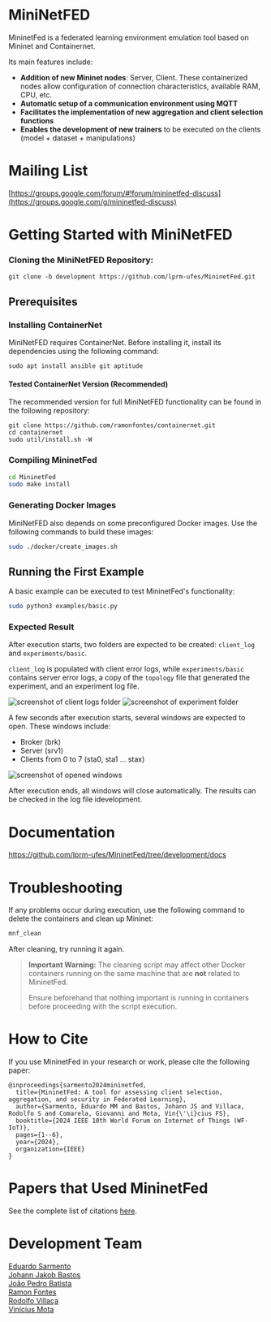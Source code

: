 # MiniNetFED

MininetFed is a federated learning environment emulation tool based on Mininet and Containernet.

Its main features include:

- **Addition of new Mininet nodes**: Server, Client. These containerized nodes allow configuration of connection characteristics, available RAM, CPU, etc.
- **Automatic setup of a communication environment using MQTT**
- **Facilitates the implementation of new aggregation and client selection functions**
- **Enables the development of new trainers** to be executed on the clients (model + dataset + manipulations)

# Mailing List  
[https://groups.google.com/forum/#!forum/mininetfed-discuss](https://groups.google.com/g/mininetfed-discuss)

# Getting Started with MiniNetFED

### Cloning the MiniNetFED Repository:

```
git clone -b development https://github.com/lprm-ufes/MininetFed.git
```

## Prerequisites

### Installing ContainerNet
MiniNetFED requires ContainerNet. Before installing it, install its dependencies using the following command:

```
sudo apt install ansible git aptitude
```

#### Tested ContainerNet Version (Recommended)

The recommended version for full MiniNetFED functionality can be found in the following repository:

```
git clone https://github.com/ramonfontes/containernet.git
cd containernet
sudo util/install.sh -W
```

### Compiling MininetFed

```bash
cd MininetFed
sudo make install
```

### Generating Docker Images

MiniNetFED also depends on some preconfigured Docker images. Use the following commands to build these images:

```bash
sudo ./docker/create_images.sh
```

## Running the First Example

A basic example can be executed to test MininetFed's functionality:

```bash
sudo python3 examples/basic.py
```

### Expected Result

After execution starts, two folders are expected to be created: `client_log` and `experiments/basic`.

`client_log` is populated with client error logs, while `experiments/basic` contains server error logs, a copy of the `topology` file that generated the experiment, and an experiment log file.

<img src="https://github.com/lprm-ufes/MininetFed/blob/main/imgs/client_log.png" alt="screenshot of client logs folder" />
<img src="https://github.com/lprm-ufes/MininetFed/blob/main/imgs/results.png" alt="screenshot of experiment folder" />

A few seconds after execution starts, several windows are expected to open. These windows include:

- Broker (brk)
- Server (srv1)
- Clients from 0 to 7 (sta0, sta1 ... stax)

<img src="https://github.com/lprm-ufes/MininetFed/blob/main/imgs/execution.png" alt="screenshot of opened windows" />

After execution ends, all windows will close automatically. The results can be checked in the log file idevelopment.


# Documentation
https://github.com/lprm-ufes/MininetFed/tree/development/docs


# Troubleshooting

If any problems occur during execution, use the following command to delete the containers and clean up Mininet:

```bash
mnf_clean
```

After cleaning, try running it again.

> **Important Warning:** The cleaning script may affect other Docker containers running on the same machine that are **not** related to MininetFed.
>
> Ensure beforehand that nothing important is running in containers before proceeding with the script execution.

# How to Cite

If you use MininetFed in your research or work, please cite the following paper:

```
@inproceedings{sarmento2024mininetfed,  
  title={MininetFed: A tool for assessing client selection, aggregation, and security in Federated Learning},  
  author={Sarmento, Eduardo MM and Bastos, Johann JS and Villaca, Rodolfo S and Comarela, Giovanni and Mota, Vin{\'\i}cius FS},  
  booktitle={2024 IEEE 10th World Forum on Internet of Things (WF-IoT)},  
  pages={1--6},  
  year={2024},  
  organization={IEEE}  
}  
```

# Papers that Used MininetFed

See the complete list of citations [here](docs/en/citations.md).

# Development Team

[Eduardo Sarmento](https://github.com/eduardo-sarmento)  
[Johann Jakob Bastos](https://github.com/jjakob10)  
[João Pedro Batista](https://github.com/joaoBatista04)  
[Ramon Fontes](https://github.com/ramonfontes)  
[Rodolfo Villaça](https://github.com/rodolfovillaca)  
[Vinícius Mota](https://github.com/vfsmota)  